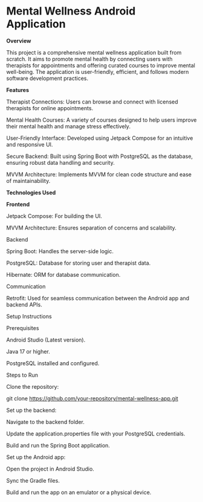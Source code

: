 # Mental Wellness Android Application


**Overview**

This project is a comprehensive mental wellness application built from scratch. It aims to promote mental health by connecting users with therapists for appointments and offering curated courses to improve mental well-being. The application is user-friendly, efficient, and follows modern software development practices.

**Features**

Therapist Connections: Users can browse and connect with licensed therapists for online appointments.

Mental Health Courses: A variety of courses designed to help users improve their mental health and manage stress effectively.

User-Friendly Interface: Developed using Jetpack Compose for an intuitive and responsive UI.

Secure Backend: Built using Spring Boot with PostgreSQL as the database, ensuring robust data handling and security.

MVVM Architecture: Implements MVVM for clean code structure and ease of maintainability.

**Technologies Used**

**Frontend**

Jetpack Compose: For building the UI.

MVVM Architecture: Ensures separation of concerns and scalability.

Backend

Spring Boot: Handles the server-side logic.

PostgreSQL: Database for storing user and therapist data.

Hibernate: ORM for database communication.

Communication

Retrofit: Used for seamless communication between the Android app and backend APIs.

Setup Instructions

Prerequisites

Android Studio (Latest version).

Java 17 or higher.

PostgreSQL installed and configured.

Steps to Run

Clone the repository:

git clone https://github.com/your-repository/mental-wellness-app.git

Set up the backend:

Navigate to the backend folder.

Update the application.properties file with your PostgreSQL credentials.

Build and run the Spring Boot application.

Set up the Android app:

Open the project in Android Studio.

Sync the Gradle files.

Build and run the app on an emulator or a physical device.
